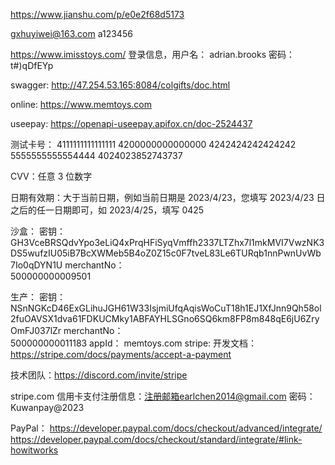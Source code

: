 https://www.jianshu.com/p/e0e2f68d5173

gxhuyiwei@163.com
a123456

https://www.imisstoys.com/
登录信息，用户名：
adrian.brooks
密码：
t#)qDfEYp

swagger:
http://47.254.53.165:8084/colgifts/doc.html

online:
https://www.memtoys.com

useepay:
  https://openapi-useepay.apifox.cn/doc-2524437

  测试卡号：
  4111111111111111
  4200000000000000
  4242424242424242
  5555555555554444
  4024023852743737

  CVV：任意 3 位数字

  日期有效期：大于当前日期，例如当前日期是 2023/4/23，您填写 2023/4/23 日之后的任一日期即可，如 2023/4/25，填写 0425

  沙盒：
  密钥：
  GH3VceBRSQdvYpo3eLiQ4xPrqHFiSyqVmffh2337LTZhx7l1mkMVI7VwzNK3DS5wufzIU05iB7BcXWMeb5B4oZ0Z15c0F7tveL83Le6TURqb1nnPwnUvWb7Io0qDYN1U
  merchantNo：  
  500000000009501

  生产：
  密钥：
  NSnNGKcD46ExGLihuJGH61W33IsjmiUfqAqisWoCuT18h1EJ1XfJnn9Qh58ol2fuOAVSX1dva61FDKUCMky1ABFAYHLSGno6SQ6km8FP8m848qE6jU6ZryOmFJ037lZr
  merchantNo：  
  500000000011183
  appId：
  memtoys.com
stripe:
  开发文档：https://stripe.com/docs/payments/accept-a-payment

  技术团队：https://discord.com/invite/stripe

  stripe.com 
  信用卡支付注册信息：注册邮箱earlchen2014@gmail.com  密码：Kuwanpay@2023 

PayPal：
  https://developer.paypal.com/docs/checkout/advanced/integrate/
  https://developer.paypal.com/docs/checkout/standard/integrate/#link-howitworks